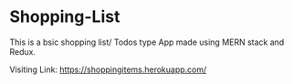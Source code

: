 # Shopping-List

This is a bsic shopping list/ Todos type App made using MERN stack and Redux.

Visiting Link:
https://shoppingitems.herokuapp.com/
